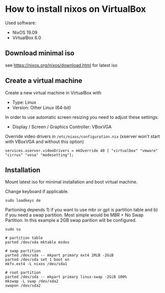 # How to install nixos on VirtualBox

Used software:
* NixOS 19.09
* VirtualBox 6.0

## Download minimal iso
see https://nixos.org/nixos/download.html for latest iso

## Create a virtual machine 
Create a new virtual machine in VirtualBox with
* Type: Linux
* Version: Other Linux (64-bit)

In order to use automatic screen resizing you need to adjust these settings:
* Display / Screen / Graphics Controller: VBoxVGA

Override video drivers in `/etc/nixos/configuration.nix` (xserver won't start with VBoxVGA and without this option)

```
services.xserver.videoDrivers = mkOverride 40 [ "virtualbox" "vmware" "cirrus" "vesa" "modesetting"];
```

## Installation
Mount latest iso for minimal installation and boot virtual machine.

Change keyboard if applicable.
```
sudo loadkeys de
```

Partioning depends 1) if you want to use mbr or gpt is partition table and b) if you need a swap partition. Most simple would be MBR + No Swap Partition.
In this example a 2GB swap parition will be configured.
```
sudo su

# partition table
parted /dev/sda mktable msdos

# swap partition
parted /dev/sda -- mkpart primary ext4 1MiB -2GiB
parted /dev/sda set 1 boot on
mkfx.ext4 -L nixos /dev/sda1

# root partition
parted /dev/sda -- mkpart primary linux-swap -2GiB 100%
mkswap -L swap /dev/sda2
swapon /dev/sda2
```
